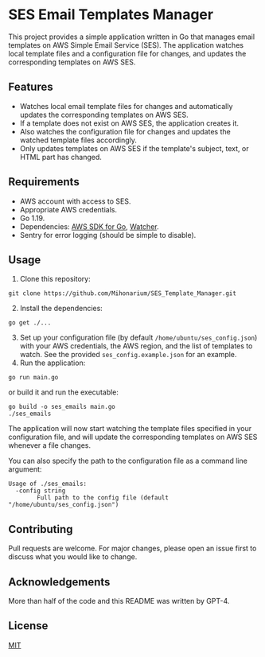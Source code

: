 # SES Email Templates Manager

This project provides a simple application written in Go that manages email templates on AWS Simple Email Service (SES). The application watches local template files and a configuration file for changes, and updates the corresponding templates on AWS SES.

## Features

- Watches local email template files for changes and automatically updates the corresponding templates on AWS SES.
- If a template does not exist on AWS SES, the application creates it.
- Also watches the configuration file for changes and updates the watched template files accordingly.
- Only updates templates on AWS SES if the template's subject, text, or HTML part has changed.

## Requirements

- AWS account with access to SES.
- Appropriate AWS credentials.
- Go 1.19.
- Dependencies: [AWS SDK for Go](https://github.com/aws/aws-sdk-go), [Watcher](https://github.com/radovskyb/watcher).
- Sentry for error logging (should be simple to disable).

## Usage

1. Clone this repository:
```
git clone https://github.com/Mihonarium/SES_Template_Manager.git
```
2. Install the dependencies:
```
go get ./...
```
3. Set up your configuration file (by default `/home/ubuntu/ses_config.json`) with your AWS credentials, the AWS region, and the list of templates to watch. See the provided `ses_config.example.json` for an example.
4. Run the application:
``` 
go run main.go
```
or build it and run the executable:
```
go build -o ses_emails main.go
./ses_emails
```

The application will now start watching the template files specified in your configuration file, and will update the corresponding templates on AWS SES whenever a file changes.

You can also specify the path to the configuration file as a command line argument:
```
Usage of ./ses_emails:
  -config string
        Full path to the config file (default "/home/ubuntu/ses_config.json")
```

## Contributing

Pull requests are welcome. For major changes, please open an issue first to discuss what you would like to change.

## Acknowledgements

More than half of the code and this README was written by GPT-4.

## License

[MIT](LICENSE)
